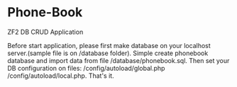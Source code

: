 # Phone-Book
ZF2 DB CRUD Application

Before start application, please first make database on your localhost server.(sample file is on /database folder). 
Simple create phonebook database and import data from file /database/phonebook.sql.
Then set your DB configuration on files:
/config/autoload/global.php
/config/autoload/local.php.
That's it.
